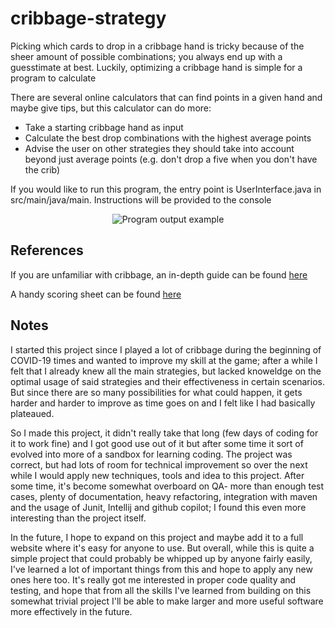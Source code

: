 # cribbage-strategy

Picking which cards to drop in a cribbage hand is tricky because of the sheer amount of possible
combinations; you always end up with a guesstimate at best. Luckily, optimizing a cribbage hand
is simple for a program to calculate

There are several online calculators that can find points in a given hand and maybe give tips, but
this calculator can do more:

* Take a starting cribbage hand as input
* Calculate the best drop combinations with the highest average points
* Advise the user on other strategies they should take into account beyond just average points
  (e.g. don't drop a five when you don't have the crib)

If you would like to run this program, the entry point is UserInterface.java in src/main/java/main.
Instructions will be provided to the console

<p align="center">
    <img style="margin-left: auto; margin-right: auto;"
         src="https://user-images.githubusercontent.com/61813081/145729405-d7368ff3-130b-4d71-9fbd-ef92269470ce.png"
         alt="Program output example">
<p>

## References

If you are unfamiliar with cribbage, an in-depth guide can be found
[here](https://bicyclecards.com/how-to-play/cribbage/)

A handy scoring sheet can be found
[here](https://i.pinimg.com/originals/f8/c8/82/f8c8821f3094d75847767e61bc54319d.png)

## Notes

I started this project since I played a lot of cribbage during the beginning of COVID-19 times and wanted to improve my skill at the game; after a while I felt that I already knew all the main strategies, but lacked knoweldge on the optimal usage of said strategies and their effectiveness in certain scenarios. But since there are so many possibilities for what could happen, it gets harder and harder to improve as time goes on and I felt like I had basically plateaued.

So I made this project, it didn't really take that long (few days of coding for it to work fine) and I got good use out of it but after some time it sort of evolved into more of a sandbox for learning coding. The project was correct, but had lots of room for technical improvement so over the next while I would apply new techniques, tools and idea to this project. After some time, it's become somewhat overboard on QA- more than enough test cases, plenty of documentation, heavy refactoring, integration with maven and the usage of Junit, Intellij and github copilot; I found this even more interesting than the project itself.

In the future, I hope to expand on this project and maybe add it to a full website where it's easy for anyone to use. But overall, while this is quite a simple project that could probably be whipped up by anyone fairly easily, I've learned a lot of important things from this and hope to apply any new ones here too. It's really got me interested in proper code quality and testing, and hope that from all the skills I've learned from building on this somewhat trivial project I'll be able to make larger and more useful software more effectively in the future.
